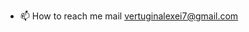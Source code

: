 
- 📫 How to reach me mail vertuginalexei7@gmail.com

<!---
Alexei0915/Alexei0915 is a ✨ special ✨ repository because its `README.md` (this file) appears on your GitHub profile.
You can click the Preview link to take a look at your changes.
--->
